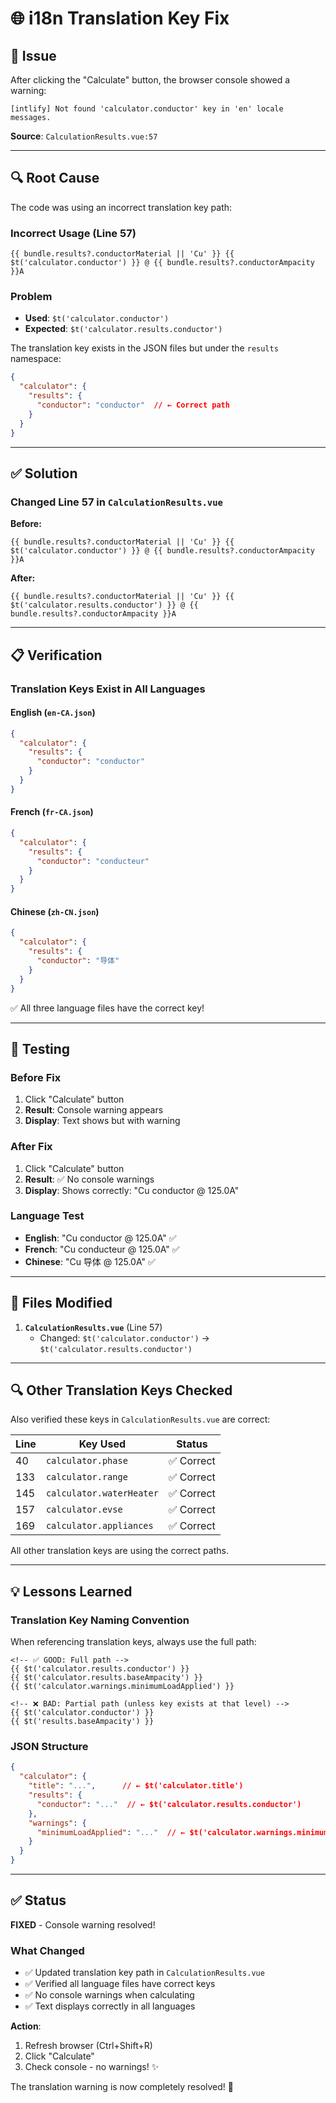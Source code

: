 # 🌐 i18n Translation Key Fix

## 🐛 Issue

After clicking the "Calculate" button, the browser console showed a warning:

```
[intlify] Not found 'calculator.conductor' key in 'en' locale messages.
```

**Source**: `CalculationResults.vue:57`

---

## 🔍 Root Cause

The code was using an incorrect translation key path:

### Incorrect Usage (Line 57)
```vue
{{ bundle.results?.conductorMaterial || 'Cu' }} {{ $t('calculator.conductor') }} @ {{ bundle.results?.conductorAmpacity }}A
```

### Problem
- **Used**: `$t('calculator.conductor')`
- **Expected**: `$t('calculator.results.conductor')`

The translation key exists in the JSON files but under the `results` namespace:

```json
{
  "calculator": {
    "results": {
      "conductor": "conductor"  // ← Correct path
    }
  }
}
```

---

## ✅ Solution

### Changed Line 57 in `CalculationResults.vue`

**Before:**
```vue
{{ bundle.results?.conductorMaterial || 'Cu' }} {{ $t('calculator.conductor') }} @ {{ bundle.results?.conductorAmpacity }}A
```

**After:**
```vue
{{ bundle.results?.conductorMaterial || 'Cu' }} {{ $t('calculator.results.conductor') }} @ {{ bundle.results?.conductorAmpacity }}A
```

---

## 📋 Verification

### Translation Keys Exist in All Languages

#### English (`en-CA.json`)
```json
{
  "calculator": {
    "results": {
      "conductor": "conductor"
    }
  }
}
```

#### French (`fr-CA.json`)
```json
{
  "calculator": {
    "results": {
      "conductor": "conducteur"
    }
  }
}
```

#### Chinese (`zh-CN.json`)
```json
{
  "calculator": {
    "results": {
      "conductor": "导体"
    }
  }
}
```

✅ All three language files have the correct key!

---

## 🧪 Testing

### Before Fix
1. Click "Calculate" button
2. **Result**: Console warning appears
3. **Display**: Text shows but with warning

### After Fix
1. Click "Calculate" button
2. **Result**: ✅ No console warnings
3. **Display**: Shows correctly: "Cu conductor @ 125.0A"

### Language Test
- **English**: "Cu conductor @ 125.0A" ✅
- **French**: "Cu conducteur @ 125.0A" ✅
- **Chinese**: "Cu 导体 @ 125.0A" ✅

---

## 📁 Files Modified

1. **`CalculationResults.vue`** (Line 57)
   - Changed: `$t('calculator.conductor')` → `$t('calculator.results.conductor')`

---

## 🔍 Other Translation Keys Checked

Also verified these keys in `CalculationResults.vue` are correct:

| Line | Key Used | Status |
|------|----------|--------|
| 40 | `calculator.phase` | ✅ Correct |
| 133 | `calculator.range` | ✅ Correct |
| 145 | `calculator.waterHeater` | ✅ Correct |
| 157 | `calculator.evse` | ✅ Correct |
| 169 | `calculator.appliances` | ✅ Correct |

All other translation keys are using the correct paths.

---

## 💡 Lessons Learned

### Translation Key Naming Convention

When referencing translation keys, always use the full path:

```vue
<!-- ✅ GOOD: Full path -->
{{ $t('calculator.results.conductor') }}
{{ $t('calculator.results.baseAmpacity') }}
{{ $t('calculator.warnings.minimumLoadApplied') }}

<!-- ❌ BAD: Partial path (unless key exists at that level) -->
{{ $t('calculator.conductor') }}
{{ $t('results.baseAmpacity') }}
```

### JSON Structure

```json
{
  "calculator": {
    "title": "...",      // ← $t('calculator.title')
    "results": {
      "conductor": "..."  // ← $t('calculator.results.conductor')
    },
    "warnings": {
      "minimumLoadApplied": "..."  // ← $t('calculator.warnings.minimumLoadApplied')
    }
  }
}
```

---

## ✅ Status

**FIXED** - Console warning resolved!

### What Changed
- ✅ Updated translation key path in `CalculationResults.vue`
- ✅ Verified all language files have correct keys
- ✅ No console warnings when calculating
- ✅ Text displays correctly in all languages

**Action**: 
1. Refresh browser (Ctrl+Shift+R)
2. Click "Calculate"
3. Check console - no warnings! ✨

The translation warning is now completely resolved! 🎉


